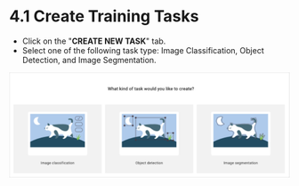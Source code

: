 # 4.1 Create Training Tasks

* Click on the "**CREATE NEW TASK**" tab.
* Select one of the following task type: Image Classification, Object Detection, and Image Segmentation.

![](../../.gitbook/assets/con-4-1-1.png)
